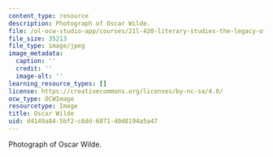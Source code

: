 ```yaml
---
content_type: resource
description: Photograph of Oscar Wilde.
file: /ol-ocw-studio-app/courses/21l-420-literary-studies-the-legacy-of-england-spring-2006/d4149a845bf2c6dd6071d0d8194a5a47_chp_oscar_wilde.jpg
file_size: 35213
file_type: image/jpeg
image_metadata:
  caption: ''
  credit: ''
  image-alt: ''
learning_resource_types: []
license: https://creativecommons.org/licenses/by-nc-sa/4.0/
ocw_type: OCWImage
resourcetype: Image
title: Oscar Wilde
uid: d4149a84-5bf2-c6dd-6071-d0d8194a5a47
---
```

Photograph of Oscar Wilde.
